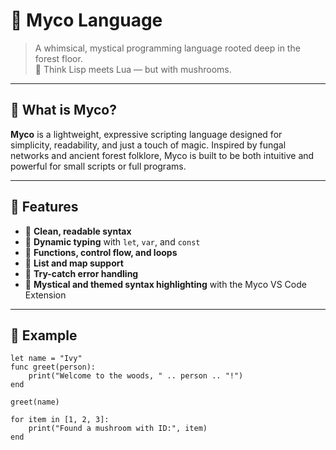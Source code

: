# 🍄 Myco Language

> A whimsical, mystical programming language rooted deep in the forest floor.  
> 🌿 Think Lisp meets Lua — but with mushrooms.

---

## 🌟 What is Myco?

**Myco** is a lightweight, expressive scripting language designed for simplicity, readability, and just a touch of magic. Inspired by fungal networks and ancient forest folklore, Myco is built to be both intuitive and powerful for small scripts or full programs.

---

## 🍃 Features

- 🌙 **Clean, readable syntax**
- 🔮 **Dynamic typing** with `let`, `var`, and `const`
- 🍂 **Functions, control flow, and loops**
- 🌲 **List and map support**
- 🧪 **Try-catch error handling**
- 🧙 **Mystical and themed syntax highlighting** with the Myco VS Code Extension

---

## 🔧 Example

```myco
let name = "Ivy"
func greet(person):
    print("Welcome to the woods, " .. person .. "!")
end

greet(name)

for item in [1, 2, 3]:
    print("Found a mushroom with ID:", item)
end
```

